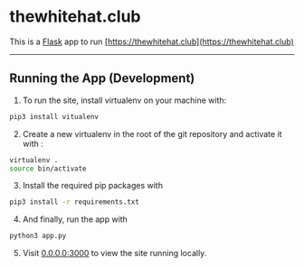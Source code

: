 # thewhitehat.club

This is a [Flask](http://flask.pocoo.org) app to run [https://thewhitehat.club](https://thewhitehat.club)

----

## Running the App (Development)

1. To run the site, install virtualenv on your machine with:

```bash
pip3 install vitualenv
```

2. Create a new virtualenv in the root of the git repository and activate it with :

```bash
virtualenv .
source bin/activate
```

3. Install the required pip packages with

```bash
pip3 install -r requirements.txt
```

4. And finally, run the app with

```bash
python3 app.py
```

5. Visit [0.0.0.0:3000](0.0.0.0:3000) to view the site running locally.
